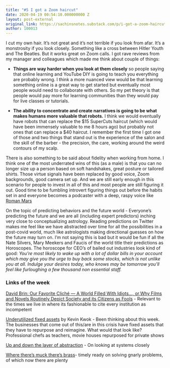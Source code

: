 ```yaml
---
title: "#5 I got a Zoom haircut"
date: 2020-04-19 00:54:10.000000000 Z
layout: post-external
original_link: https://sachinsnotes.substack.com/p/i-got-a-zoom-haircut
author: 100013
---
```


I cut my own hair. It’s not great and it’s not terrible if you look from afar. It’s a monstrosity if you look closely. Something like a cross between Hitler Youth and The Beatles. But it works great on Zoom calls. I got rave reviews from my manager and colleagues which made me think about couple of things:

- **Things are way harder when you look at them closely** so people saying that online learning and YouTube DIY is going to teach you everything are probably wrong. I think a more nuanced view would be that learning something online is a great way to get started but eventually most people would need to collaborate with others. So my pet theory is that people would pay more for learning communities than they would pay for live classes or tutorials. 

- **The ability to concentrate and create narratives is going to be what makes humans more valuable that robots.** I think we would eventually have robots that can replace the $15 SuperCuts haircut (which would have been immensely valuable to me 8 hours ago) but probably not ones that can replace a $40 haircut. I remember the first time I got one of those and two things that stand out is the experience of the salon and the skill of the barber - the precision, the care, working around the weird contours of my scalp. 

There is also something to be said about fidelity when working from home. I think one of the most underrated wins of this (as a male) is that you can no longer size up a person based on soft handshakes, great posture or tailored shirts. Those virtue signals have been replaced by good voice, Zoom backgrounds, good camera set up. And we are still early enough in this scenario for people to invest in all of this and most people are still figuring it out. Good time to be fumbling introvert figuring things out before the habits set in and everyone becomes a podcaster with a deep, raspy voice like [Roman Mars](https://www.romanmars.com/)

On the topic of predicting behaviors and the future world - Everyone’s predicting the future and we are all (including expert predictors) inching very close to conceptualizing astrology. Reading predictions on Twitter makes me feel like we have abstracted over time for all the possibilities in a post-covid world, much like astrologists making directional guesses on how the future may turn on. I’m not saying this is bad but it would be fun if all the Nate Silvers, Mary Meekers and Faucis of the world title their predictions as Horoscopes. The horoscope for CEO’s of bailed out industries look kind of good: _You’re most likely to wake up with a lot of dollar bills in your account which may give you the urge to buy back some stocks, which is not unlike you at all. Indulge your desires today, who knows may be tomorrow you’ll feel like furloughing a few thousand non essential staff._

### Links of the week

[David Brin: Our Favorite Cliché — A World Filled With Idiots…, or,Why Films and Novels Routinely Depict Society and its Citizens as Fools](https://locusmag.com/2013/01/david-brin-our-favorite-cliche-a-world-filled-with-idiots-orwhy-films-and-novels-routinely-depict-society-and-its-citizens-as-fools/) - Relevant to the times we live in where its fashionable to cite every institution as incompetent

[Underutilized fixed assets](https://kwokchain.com/2020/01/23/underutilized-fixed-assets/) by Kevin Kwok - Been thinking about this week. The businesses that come out of this/are in this crisis have fixed assets that they have to repurpose and reimagine. What would that look like? Professional chefs as teachers, movie houses repurposed for private shows

[Up and down the layer of abstraction](http://worrydream.com/LadderOfAbstraction/) - On looking at systems closely

[Where there’s muck there’s brass](https://www.joelonsoftware.com/2007/12/06/where-theres-muck-theres-brass/)- timely ready on solving gnarly problems, of which now there are plenty

